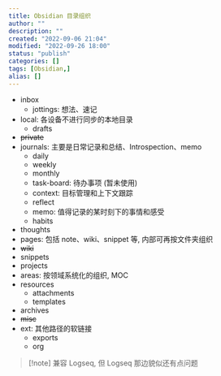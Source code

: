 ```yaml
---
title: Obsidian 目录组织
author: ""
description: ""
created: "2022-09-06 21:04"
modified: "2022-09-26 18:00"
status: "publish"
categories: []
tags: [Obsidian,]
alias: []
---
```


- inbox
    - jottings: 想法、速记
- local: 各设备不进行同步的本地目录
    - drafts
- ~~private~~
- journals: 主要是日常记录和总结、Introspection、memo
    - daily
    - weekly
    - monthly
    - task-board: 待办事项 (暂未使用)
    - context: 目标管理和上下文跟踪
    - reflect
    - memo: 值得记录的某时刻下的事情和感受
    - habits
- thoughts
- pages: 包括 note、wiki、snippet 等, 内部可再按文件夹组织
- ~~wiki~~
- snippets
- projects
- areas: 按领域系统化的组织, MOC
- resources
    - attachments
    - templates
- archives
- ~~misc~~
- ext: 其他路径的软链接
    - exports
    - org

>[!note] 兼容 Logseq, 但 Logseq 那边貌似还有点问题